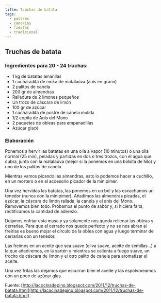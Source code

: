 ```yaml
---
title: Truchas de batata
tags:
  - postres
  - canarias
  - fiestas
  - tradicional
---
```

## Truchas de batata

### Ingredientes para 20 - 24 truchas:

- 1 kg de batatas amarillas
- 1 cucharadita de moka de matalaúva (anís en grano)
- 2 palitos de canela
- 200 gr de almendras
- Ralladura de 2 limones pequeños
- Un trozo de cáscara de limón
- 100 gr de azúcar
- 1 cucharadita de postre de canela molida
- 1/2 copita de Anís del Mono
- 2 paquetes de obleas para empanadillas
- Azúcar glacé

### Elaboración

Ponemos a hervir las batatas en una olla a vapor (10 minutos) o una olla normal
(25 min), peladas y partidas en dos o tres trozos, con el agua que cubra, junto
con la matalaúva (mejor si la ponemos en una bolsita de hilo) y uno de los
palitos de canela.

Mientras vamos picando las almendras, esto lo podemos hacer a cuchillo, en un
mortero o en el accesorio picador de la minipimer.

Una vez hervidas las batatas, las ponemos en un bol y las escachamos un tenedor
(nunca con la minipimer). Añadimos las almendras picadas, el azúcar, la cáscara
de limón rallada, la canela y el anís del Mono. Removemos bien todo. Probamos
el punto de sabor y, si hiciera falta, rectificamos la cantidad de aderezo.

Dejamos enfriar esta masa y ya solamente nos queda rellenar las obleas y
cerrarlas. Para que el cerrado nos quede perfecto y no se nos abran al freírlas
es bueno mojar el círculo de la oblea con agua y luego terminar de cerrarlas
con un tenedor.

Las freimos en un aceite que sea suave (oliva suave, aceite de semillas...) a
la que añadiremos, en la sartén y mientras se calienta a fuego suave, un
trocito de cáscara de limón y el otro palito de canela para aromatizar el
aceite.

Una vez fritas las dejamos que escurran bien el aceite y las espolvoreamos con
un poco de azúcar glas.

Fuente:
[http://lacocinadepino.blogspot.com/2011/12/truchas-de-batata.html](http://lacocinadepino.blogspot.com/2011/12/truchas-de-batata.html)


